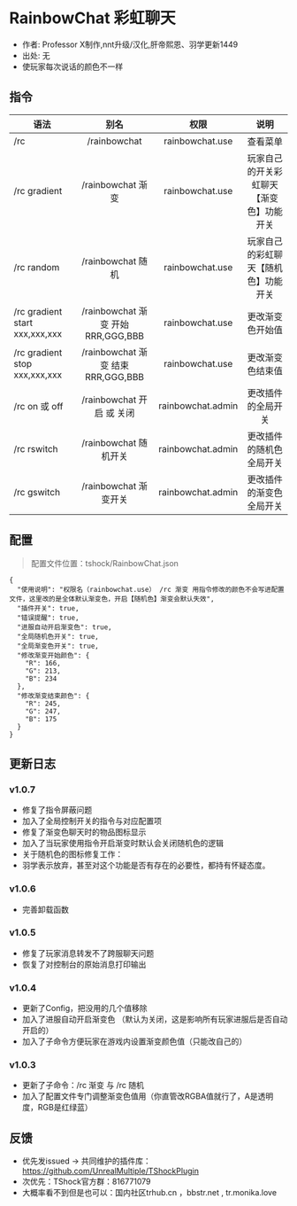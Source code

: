 # RainbowChat 彩虹聊天

- 作者: Professor X制作,nnt升级/汉化,肝帝熙恩、羽学更新1449
- 出处: 无
- 使玩家每次说话的颜色不一样

## 指令

| 语法                             |               别名               |        权限         |          说明          |
|--------------------------------|:------------------------------:|:-----------------:|:--------------------:|
| /rc                            |          /rainbowchat          |  rainbowchat.use  |         查看菜单         |
| /rc gradient                   |        /rainbowchat 渐变         |  rainbowchat.use  | 玩家自己的开关彩虹聊天【渐变色】功能开关 |
| /rc random                     |        /rainbowchat 随机         |  rainbowchat.use  |  玩家自己的彩虹聊天【随机色】功能开关  |
| /rc gradient start xxx,xxx,xxx | /rainbowchat 渐变 开始 RRR,GGG,BBB |  rainbowchat.use  |       更改渐变色开始值       |
| /rc gradient stop xxx,xxx,xxx  | /rainbowchat 渐变 结束 RRR,GGG,BBB |  rainbowchat.use  |       更改渐变色结束值       |
| /rc on 或 off                   |      /rainbowchat 开启 或 关闭      | rainbowchat.admin |      更改插件的全局开关       |
| /rc rswitch                    |       /rainbowchat 随机开关        | rainbowchat.admin |     更改插件的随机色全局开关     |
| /rc gswitch                    |       /rainbowchat 渐变开关        | rainbowchat.admin |     更改插件的渐变色全局开关     |



## 配置
> 配置文件位置：tshock/RainbowChat.json
```json5
{
  "使用说明": "权限名（rainbowchat.use） /rc 渐变 用指令修改的颜色不会写进配置文件，这里改的是全体默认渐变色，开启【随机色】渐变会默认失效",
  "插件开关": true,
  "错误提醒": true,
  "进服自动开启渐变色": true,
  "全局随机色开关": true,
  "全局渐变色开关": true,
  "修改渐变开始颜色": {
    "R": 166,
    "G": 213,
    "B": 234
  },
  "修改渐变结束颜色": {
    "R": 245,
    "G": 247,
    "B": 175
  }
}
```

## 更新日志


### v1.0.7
- 修复了指令屏蔽问题
- 加入了全局控制开关的指令与对应配置项
- 修复了渐变色聊天时的物品图标显示
- 加入了当玩家使用指令开启渐变时默认会关闭随机色的逻辑
- 关于随机色的图标修复工作：
- 羽学表示放弃，甚至对这个功能是否有存在的必要性，都持有怀疑态度。

### v1.0.6
- 完善卸载函数

### v1.0.5
- 修复了玩家消息转发不了跨服聊天问题
- 恢复了对控制台的原始消息打印输出

### v1.0.4
- 更新了Config，把没用的几个值移除
- 加入了进服自动开启渐变色 （默认为关闭，这是影响所有玩家进服后是否自动开启的）
- 加入了子命令方便玩家在游戏内设置渐变颜色值（只能改自己的）

### v1.0.3
- 更新了子命令：/rc 渐变 与 /rc 随机
- 加入了配置文件专门调整渐变色值用（你直管改RGBA值就行了，A是透明度，RGB是红绿蓝）

## 反馈
- 优先发issued -> 共同维护的插件库：https://github.com/UnrealMultiple/TShockPlugin
- 次优先：TShock官方群：816771079
- 大概率看不到但是也可以：国内社区trhub.cn ，bbstr.net , tr.monika.love
